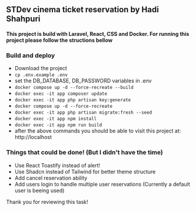 
## STDev cinema ticket reservation by Hadi Shahpuri

#### This project is build with Laravel, React, CSS and Docker. For running this project please follow the structions bellow

### Build and deploy

- Download the project
- ``` cp .env.example .env ```
- set the DB_DATABASE, DB_PASSWORD variables in .env
- ```docker compose up -d --force-recreate --build```
- ```docker exec -it app composer update```
- ```docker exec -it app php artisan key:generate```
- ```docker compose up -d --force-recreate```
- ```docker exec -it app php artisan migrate:fresh --seed```
- ```docker exec -it app npm install```
- ```docker exec -it app npm run build```
- after the above commands you should be able to visit this project at: http://localhost

### Things that could be done! (But I didn't have the time)

- Use React Toastify instead of alert!
- Use Shadcn instead of Tailwind for better theme structure
- Add cancel reservation ability
- Add users login to handle multiple user reservations (Currently a default user is beeing used)

Thank you for reviewing this task!
